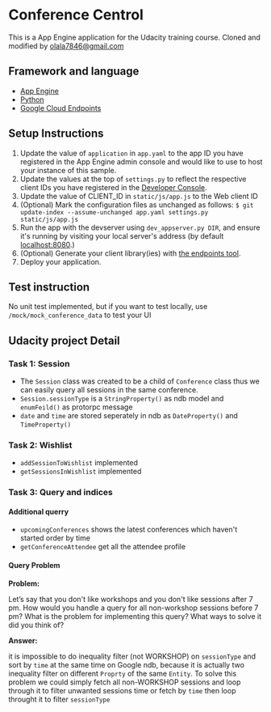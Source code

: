 # Conference Centrol
This is a App Engine application for the Udacity training course.
Cloned and modified by olala7846@gmail.com

## Framework and language
- [App Engine][1]
- [Python][2]
- [Google Cloud Endpoints][3]

## Setup Instructions
1. Update the value of `application` in `app.yaml` to the app ID you
   have registered in the App Engine admin console and would like to use to host
   your instance of this sample.
1. Update the values at the top of `settings.py` to
   reflect the respective client IDs you have registered in the
   [Developer Console][4].
1. Update the value of CLIENT_ID in `static/js/app.js` to the Web client ID
1. (Optional) Mark the configuration files as unchanged as follows:
   `$ git update-index --assume-unchanged app.yaml settings.py static/js/app.js`
1. Run the app with the devserver using `dev_appserver.py DIR`, and ensure it's running by visiting your local server's address (by default [localhost:8080][5].)
1. (Optional) Generate your client library(ies) with [the endpoints tool][6].
1. Deploy your application.

## Test instruction
No unit test implemented, but if you want to test locally,
use `/mock/mock_conference_data` to test your UI

## Udacity project Detail

### Task 1: Session
* The `Session` class was created to be a child of `Conference` class thus we can easily query all sessions in the same conference.
* `Session.sessionType` is a `StringProperty()` as ndb model and `enumFeild()` as protorpc message
* `date` and `time` are stored seperately in ndb as `DateProperty()` and `TimeProperty()` 

### Task 2: Wishlist
* `addSessionToWishlist` implemented
* `getSessionsInWishlist` implemented

### Task 3: Query and indices
#### Additional querry
* `upcomingConferences` shows the latest conferences which haven't started order by time
* `getConferenceAttendee` get all the attendee profile

#### Query Problem

**Problem:**

Let’s say that you don't like workshops and you don't like sessions after 7 pm. How would you handle a query for all non-workshop sessions before 7 pm? What is the problem for implementing this query? What ways to solve it did you think of?

**Answer:**

it is impossible to do inequality filter (not WORKSHOP) on `sessionType` and sort by `time` at the same time on Google ndb, because it is actually two inequality filter on different `Proprty` of the same `Entity`.
To solve this problem we could simply fetch all non-WORKSHOP sessions and loop through it to filter unwanted sessions time or fetch by `time` then loop throught it to filter `sessionType`


[1]: https://developers.google.com/appengine
[2]: http://python.org
[3]: https://developers.google.com/appengine/docs/python/endpoints/
[4]: https://console.developers.google.com/
[5]: https://localhost:8080/
[6]: https://developers.google.com/appengine/docs/python/endpoints/endpoints_tool
